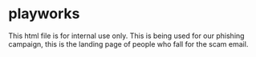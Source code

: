 # playworks

This html file is for internal use only. This is being used for our phishing campaign, this is the landing page of people who fall for the scam email. 
